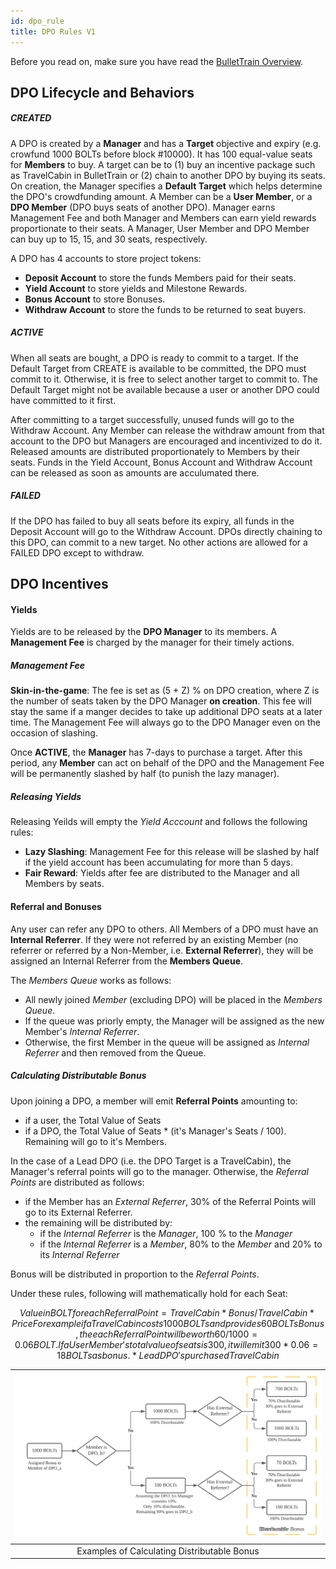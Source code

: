 ```yaml
---
id: dpo_rule
title: DPO Rules V1
---
```


Before you read on, make sure you have read the [BulletTrain Overview](gt01.md). 

## DPO Lifecycle and Behaviors

##### CREATED
A DPO is created by a **Manager** and has a **Target** objective and expiry (e.g. crowfund 1000 BOLTs before block #10000). It has 100 equal-value seats for **Members** to buy. A target can be to (1) buy an incentive package such as TravelCabin in BulletTrain or (2) chain to another DPO by buying its seats. On creation, the Manager specifies a **Default Target** which helps determine the DPO's crowdfunding amount. A Member can be a **User Member**, or a **DPO Member** (DPO buys seats of another DPO).
Manager earns Management Fee and both Manager and Members can earn yield rewards proportionate to their seats. A Manager, User Member and DPO Member can buy up to 15, 15, and 30 seats, respectively.

A DPO has 4 accounts to store project tokens: 
  - **Deposit Account** to store the funds Members paid for their seats.
  - **Yield Account** to store yields and Milestone Rewards.
  - **Bonus Account** to store Bonuses.
  - **Withdraw Account** to store the funds to be returned to seat buyers.

##### ACTIVE
When all seats are bought, a DPO is ready to commit to a target. If the Default Target from CREATE is available to be committed, the DPO must commit to it. Otherwise, it is free to select another target to commit to. The Default Target might not be available because a user or another DPO could have committed to it first.

After committing to a target successfully, unused funds will go to the Withdraw Account. Any Member can release the withdraw amount from that account to the DPO but Managers are encouraged and incentivized to do it. Released amounts are distributed proportionately to Members by their seats. Funds in the Yield Account, Bonus Account and Withdraw Account can be released as soon as amounts are acculumated there.

##### FAILED  
If the DPO has failed to buy all seats before its expiry, all funds in the Deposit Account will go to the Withdraw Account.
DPOs directly chaining to this DPO, can commit to a new target. No other actions are allowed for a FAILED DPO except to withdraw. 

[comment]: <> (| ![DPO States]&#40;/img/DPO_States.svg&#41; |)

[comment]: <> (|:--:|)

[comment]: <> (| DPO States and Transitions |)

## DPO Incentives
#### Yields
Yields are to be released by the **DPO Manager** to its members. A **Management Fee** is charged by the manager for their timely actions.

##### Management Fee
**Skin-in-the-game**: The fee is set as (5 + Z) % on DPO creation, where Z is the number of seats taken by the DPO Manager **on creation**. This fee will stay the same if a manger decides to take up additional DPO seats at a later time. The Management Fee will always go to the DPO Manager even on the occasion of slashing.

Once **ACTIVE**, the **Manager** has 7-days to purchase a target. After this period, any **Member** can act on behalf of the DPO and the Management Fee will be permanently slashed by half (to punish the lazy manager).

##### Releasing Yields
Releasing Yeilds will empty the *Yield Acccount* and follows the following rules:
- **Lazy Slashing**: Management Fee for this release will be slashed by half if the yield account has been accumulating for more than 5 days.
- **Fair Reward**: Yields after fee are distributed to the Manager and all Members by seats.

#### Referral and Bonuses
Any user can refer any DPO to others. All Members of a DPO must have an **Internal Referrer**. If they were not referred by an existing Member (no referrer or referred by a Non-Member, i.e. **External Referrer**), they will be assigned an Internal Referrer from the **Members Queue**.

The *Members Queue* works as follows:
- All newly joined *Member* (excluding DPO) will be placed in the *Members Queue*.
- If the queue was priorly empty, the Manager will be assigned as the new Member's *Internal Referrer*.
- Otherwise, the first Member in the queue will be assigned as *Internal Referrer* and then removed from the Queue.

##### Calculating Distributable Bonus
Upon joining a DPO, a member will emit **Referral Points** amounting to:
- if a user, the Total Value of Seats
- if a DPO, the Total Value of Seats * (it's Manager's Seats / 100). Remaining will go to it's Members.

In the case of a Lead DPO (i.e. the DPO Target is a TravelCabin), the Manager's referral points will go
to the manager. Otherwise, the *Referral Points* are distributed as follows:
- if the Member has an *External Referrer*, 30% of the Referral Points will go to its External Referrer.
- the remaining will be distributed by:
  - if the *Internal Referrer* is the *Manager*, 100 % to the *Manager*
  - if the *Internal Referrer* is a *Member*, 80% to the *Member* and 20% to its *Internal Referrer*

Bonus will be distributed in proportion to the *Referral Points*.

Under these rules, following will mathematically hold for each Seat:
```math
    Value in BOLT for each Referral Point = TravelCabin* Bonus / TravelCabin* Price

    For example if a TravelCabin costs 1000 BOLTs and provides 60 BOLTs Bonus, 
    the each Referral Point will be worth 60 / 1000 = 0.06 BOLT.
    If a User Member's total value of seats is 300, it will emit 300 * 0.06 = 18 BOLTs as bonus.
    
    *Lead DPO's purchased TravelCabin
```

| ![internal distributable bonus](/img/bonus_pipe.svg) |
|:--:|
| Examples of Calculating Distributable Bonus |
